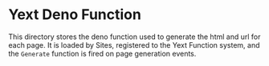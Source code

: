 # Yext Deno Function

This directory stores the deno function used to generate the html and url for each page. It is
loaded by Sites, registered to the Yext Function system, and the `Generate` function is fired on
page generation events.
